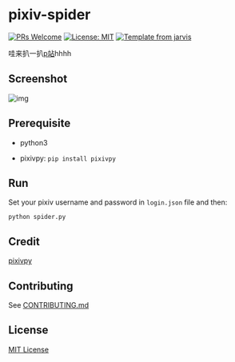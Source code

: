 # pixiv-spider

[![PRs Welcome](https://img.shields.io/badge/PRs-welcome-brightgreen.svg?style=flat)](http://makeapullrequest.com)
[![License: MIT](https://img.shields.io/badge/License-MIT-blue.svg)](https://opensource.org/licenses/MIT)
[![Template from jarvis](https://img.shields.io/badge/Hi-Jarvis-ff69b4.svg)](https://github.com/Armour/Jarvis)

哇来扒一扒[p站](http://www.pixiv.net/)hhhh

## Screenshot

![img](images/screenshot.png)

## Prerequisite

* python3

* pixivpy: `pip install pixivpy`

## Run

Set your pixiv username and password in `login.json` file and then:

~~~shell
python spider.py
~~~

## Credit

[pixivpy](https://github.com/upbit/pixivpy)

## Contributing

See [CONTRIBUTING.md](https://github.com/Armour/pixiv-spider/blob/master/.github/CONTRIBUTING.md)

## License

[MIT License](https://github.com/Armour/pixiv-spider/blob/master/LICENSE)
